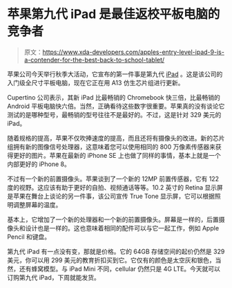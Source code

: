 # 苹果第九代 iPad 是最佳返校平板电脑的竞争者

> 原文：<https://www.xda-developers.com/apples-entry-level-ipad-9-is-a-contender-for-the-best-back-to-school-tablet/>

苹果公司今天举行秋季大活动，它宣布的第一件事是第九代 [iPad](https://www.xda-developers.com/best-ipad/) 。这是该公司的入门级全尺寸平板电脑，现在它正在用 A13 仿生芯片组进行更新。

Cupertino 公司表示，其新 iPad 比最畅销的 Chromebook 快三倍，比最畅销的 Android 平板电脑快六倍。当然，正确看待这些数字很重要。苹果真的没有谈论它测试的是哪种型号，最畅销的型号往往不是最好的。不过，这是针对 329 美元的 iPad。

随着规格的提高，苹果不仅吹捧速度的提高，而且还将有摄像头的改进。新的芯片组拥有新的图像信号处理器，这意味着您可以使用相同的 800 万像素传感器来获得更好的图片。苹果在最新的 iPhone SE 上也做了同样的事情，基本上就是一个内部更好的 iPhone 8。

不过有一个新的前置摄像头。苹果谈到了一个新的 12MP 前置传感器，它有 122 度的视野。这应该有助于更好的自拍、视频通话等等。10.2 英寸的 Retina 显示屏是苹果在舞台上谈论的另一件事，该公司宣传 True Tone 显示屏，它可以根据照明调整屏幕的温度。

基本上，它增加了一个新的处理器和一个新的前置摄像头。屏幕是一样的，后置摄像头和设计也是一样的。这也意味着相同的配件可以与它一起工作，例如 Apple Pencil 和键盘。

第九代 iPad 有一点没有变，那就是价格。它的 64GB 存储空间的起价仍然是 329 美元，你可以用 299 美元的教育折扣买到它。它仅有的颜色是太空灰和银色，当然，还有蜂窝模型。与 iPad Mini 不同，cellular 仍然只是 4G LTE。今天就可以订购第九代 iPad，下周就能发货。